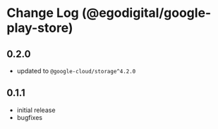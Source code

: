 # Change Log (@egodigital/google-play-store)

## 0.2.0

* updated to `@google-cloud/storage^4.2.0`

## 0.1.1

* initial release
* bugfixes
